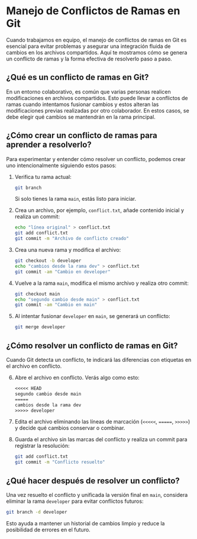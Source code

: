 # Manejo de Conflictos de Ramas en Git

Cuando trabajamos en equipo, el manejo de conflictos de ramas en Git es esencial para evitar problemas y asegurar una integración fluida de cambios en los archivos compartidos. Aquí te mostramos cómo se genera un conflicto de ramas y la forma efectiva de resolverlo paso a paso.

## ¿Qué es un conflicto de ramas en Git?

En un entorno colaborativo, es común que varias personas realicen modificaciones en archivos compartidos. Esto puede llevar a conflictos de ramas cuando intentamos fusionar cambios y estos alteran las modificaciones previas realizadas por otro colaborador. En estos casos, se debe elegir qué cambios se mantendrán en la rama principal.

## ¿Cómo crear un conflicto de ramas para aprender a resolverlo?

Para experimentar y entender cómo resolver un conflicto, podemos crear uno intencionalmente siguiendo estos pasos:

1. Verifica tu rama actual:
    
    ```bash
    git branch
    ```
    
    Si solo tienes la rama `main`, estás listo para iniciar.
    
2. Crea un archivo, por ejemplo, `conflict.txt`, añade contenido inicial y realiza un commit:
    
    ```bash
    echo "línea original" > conflict.txt
    git add conflict.txt
    git commit -m "Archivo de conflicto creado"
    ```
    
3. Crea una nueva rama y modifica el archivo:
    
    ```bash
    git checkout -b developer
    echo "cambios desde la rama dev" > conflict.txt
    git commit -am "Cambio en developer"
    ```
    
4. Vuelve a la rama `main`, modifica el mismo archivo y realiza otro commit:
    
    ```bash
    git checkout main
    echo "segundo cambio desde main" > conflict.txt
    git commit -am "Cambio en main"
    ```
    
5. Al intentar fusionar `developer` en `main`, se generará un conflicto:
    
    ```bash
    git merge developer
    ```
    

## ¿Cómo resolver un conflicto de ramas en Git?

Cuando Git detecta un conflicto, te indicará las diferencias con etiquetas en el archivo en conflicto.

6. Abre el archivo en conflicto. Verás algo como esto:
    
    ```txt
    <<<<< HEAD
    segundo cambio desde main
    =====
    cambios desde la rama dev
    >>>>> developer
    ```
    
7. Edita el archivo eliminando las líneas de marcación (`<<<<<`, `=====`, `>>>>>`) y decide qué cambios conservar o combinar.
    
8. Guarda el archivo sin las marcas del conflicto y realiza un commit para registrar la resolución:
    
    ```bash
    git add conflict.txt
    git commit -m "Conflicto resuelto"
    ```
    

## ¿Qué hacer después de resolver un conflicto?

Una vez resuelto el conflicto y unificada la versión final en `main`, considera eliminar la rama `developer` para evitar conflictos futuros:

```bash
git branch -d developer
```

Esto ayuda a mantener un historial de cambios limpio y reduce la posibilidad de errores en el futuro.
